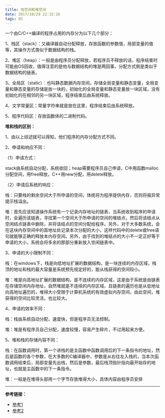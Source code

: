 ```yaml
---
title: 栈空间和堆空间
date: 2017/10/29 22:15:16 
tags: OS
---
```


一个由C/C++编译的程序占用的内存分为以下几个部分：

 1、栈区（stack）：又编译器自动分配释放，存放函数的参数值，局部变量的值等，其操作方式类似于数据结构的栈。

 2、堆区（heap）：一般是由程序员分配释放，若程序员不释放的话，程序结束时可能由OS回收，值得注意的是他与数据结构的堆是两回事，分配方式倒是类似于数据结构的链表。

 3、全局区（static）：也叫静态数据内存空间，存储全局变量和静态变量，全局变量和静态变量的存储是放一块的，初始化的全局变量和静态变量放一块区域，没有初始化的在相邻的另一块区域，程序结束后由系统释放。

 4、文字常量区：常量字符串就是放在这里，程序结束后由系统释放。

 5、程序代码区：存放函数体的二进制代码。

**堆和栈的区别：**

1、由以上综述就可以得知，他们程序的内存分配方式不同。

2、申请和响应不同：

（1）申请方式：

stack由系统自动分配，系统收回；heap需要程序员自己申请，C中用函数malloc分配空间，用free释放，C++用new分配，用delete释放。

（2）申请后系统的响应：

栈：只要栈的剩余空间大于所申请的空间，体统将为程序提供内存，否则将报异常提示栈溢出。

堆：首先应该知道操作系统有一个记录内存地址的链表，当系统收到程序的申请时，会遍历该链表，寻找第一个空间大于所申请的空间的堆结点，然后将该结点从空闲结点链表中删除，并将该结点的空间分配给程序。另外，对于大多数系统，会在这块内存空间中的首地址处记录本次分配的大小，这样代码中的delete或free语句就能够正确的释放本内存空间。另外，由于找到的堆结点的大小不一定正好等于申请的大小，系统会将多余的那部分重新放入空闲链表中。

3、申请的大小限制不同：

栈：在windows下，栈是向低地址扩展的数据结构，是一块连续的内存区域，栈顶的地址和栈的最大容量是系统预先规定好的，能从栈获得的空间较小。

堆：堆是向高地址扩展的数据结构，是不连续的内存区域，这是由于系统是由链表在存储空闲内存地址，自然堆就是不连续的内存区域，且链表的遍历也是从低地址向高地址遍历的，堆得大小受限于计算机系统的有效虚拟内存空间，由此空间，堆获得的空间比较灵活，也比较大。

 4、申请的效率不同：

栈：栈由系统自动分配，速度快，但是程序员无法控制。

堆：堆是有程序员自己分配，速度较慢，容易产生碎片，不过用起来方便。

5、堆和栈的存储内容不同：

栈：在函数调用时，第一个进栈的是主函数中函数调用后的下一条指令的地址，然后是函数的各个参数，在大多数的C编译器中，参数是从右往左入栈的，当本次函数调用结束后，局部变量先出栈，然后是参数，最后栈顶指针指向最开始存的地址，也就是主函数中的下一条指令。

堆：一般是在堆得头部用一个字节存放堆得大小，具体内容由程序员安排

---
**参考链接：**
*   [参考1](http://www.cnblogs.com/kevinGaoblog/archive/2012/03/23/2413102.html)
*   [参考2](http://www.jianshu.com/p/2a06728d583c)
